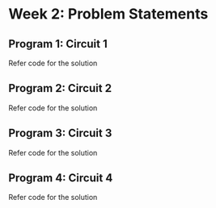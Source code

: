 # Week 2: Problem Statements

## Program 1: Circuit 1

Refer code for the solution

## Program 2: Circuit 2

Refer code for the solution

## Program 3: Circuit 3

Refer code for the solution

## Program 4: Circuit 4

Refer code for the solution
